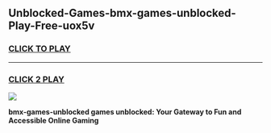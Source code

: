 
## Unblocked-Games-bmx-games-unblocked-Play-Free-uox5v
<h3>
<a href="https://premium76.site?title=bmx-games-unblocked&ref=19M">CLICK TO PLAY</a></h3>
<hr>

<h3>
<a href="https://premium76.site?title=bmx-games-unblocked&ref=19M">CLICK 2 PLAY</a>
  
</h3>

<a href="https://premium76.site?title=bmx-games-unblocked&ref=19M"><img src="https://clearcache.store/games.png"></a>


**bmx-games-unblocked games unblocked: Your Gateway to Fun and Accessible Online Gaming**
